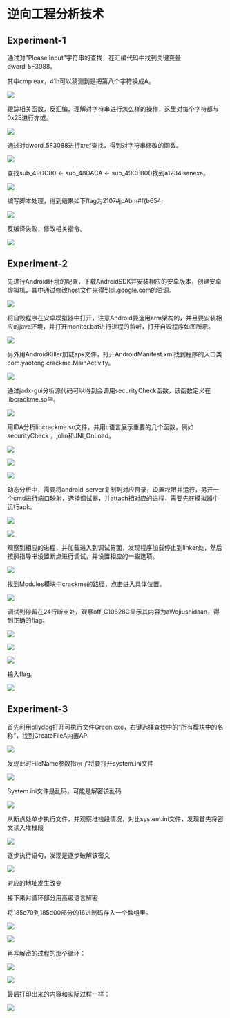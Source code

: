 

# 逆向工程分析技术

## Experiment-1
通过对"Please Input"字符串的查找，在汇编代码中找到关键变量dword_5F3088。

其中cmp eax，41h可以猜测到是把第八个字符换成A。

![](./media/ef091366677de70c995425e2d97220ba.png)

跟踪相关函数，反汇编，理解对字符串进行怎么样的操作，这里对每个字符都与0x2E进行亦或。

![](./media/cda7c9a41a32c448b57fd065b6586feb.png)

通过对dword_5F3088进行xref查找，得到对字符串修改的函数。

![](./media/0ee8ebc41e3c2d0ed36b94bc92143673.png)

查找sub_49DC80 \<- sub_48DACA \<- sub_49CEB0()找到a1234isanexa。

![](./media/cd1960cffd1a3923c4aa2e79103045d0.png)

编写脚本处理，得到结果如下flag为2107\#jpAbm\#f{b654;

![](./media/347615d0a370c9c351b655c25d2bb7c8.png)

反编译失败，修改相关指令。

![](./media/162ce8b6e3e193dd503c6dd573f7e0be.png)

## Experiment-2

先进行Android环境的配置，下载AndroidSDK并安装相应的安卓版本，创建安卓虚拟机，其中通过修改host文件来得到dl.google.com的资源。

![](media/29cc131da02571478a12e4e55782a603.png)

将自毁程序在安卓模拟器中打开，注意Android要选用arm架构的，并且要安装相应的java环境，并打开moniter.bat进行进程的监听，打开自毁程序如图所示。

![](./media/a65b1d54251b7044fd968489b87b7c76.png)

另外用AndroidKiller加载apk文件，打开AndroidManifest.xml找到程序的入口类com.yaotong.crackme.MainActivity。

![](./media/421a95cd2e401d5c7c5370fa6eed46e7.png)

通过jadx-gui分析源代码可以得到会调用securityCheck函数，该函数定义在libcrackme.so中。

![](./media/b7eabd384e52f29a10c63112a224d271.png)

用IDA分析libcrackme.so文件，并用c语言展示重要的几个函数，例如securityCheck ，jolin和JNI_OnLoad。

![](./media/dbd597b885582b2f8def85dec2a8bc3c.png)

![](./media/50e3d721a5a25c00f8aae6d2bfd054fb.png)

![](./media/6987faf1ff2d92511ee3862c9459abba.png)

动态分析中，需要将android_server复制到对应目录，设置权限并运行，另开一个cmd进行端口映射，选择调试器，并attach相对应的进程，需要先在模拟器中运行apk。

![](./media/e102b53c65e001b70d8012dcf936725c.png)

![](./media/95d18df402e16fa9dbdd9b1acd7c6795.png)

观察到相应的进程，并加载进入到调试界面，发现程序加载停止到linker处，然后按照指导书设置断点进行调试，并设置相应的一些选项。

![](./media/e6b6fc508642074461ae4446501c22d7.png)

找到Modules模块中crackme的路径，点击进入具体位置。

![](./media/183f688e8af2a40d45ecf79854ed561c.png)

调试到停留在24行断点处，观察off_C10628C显示其内容为aWojiushidaan，得到正确的flag。

![](./media/1dff921d94b89b23fb1d33fe1da2f439.png)

![](./media/835f4ade088eff12d565ab47dab3efda.png)

![](./media/ae1b69985e981e5f36533f3b3990f268.png)

输入flag。

![](./media/273e57c868741ffd25e0715dc8236830.png)
## Experiment-3
首先利用ollydbg打开可执行文件Green.exe，右键选择查找中的“所有模块中的名称”，找到CreateFileA内置API

![](./media/ba16b6e5983ced622f530382cfc2769b.png)

发现此时FileName参数指示了将要打开system.ini文件

![](./media/e4904296e95c8f4450225bf110920075.png)

System.ini文件是乱码，可能是解密该乱码

![](./media/f305929b8b5f7bb3f0b481c559f308a0.png)

从断点处单步执行文件，并观察堆栈段情况，对比system.ini文件，发现首先将密文读入堆栈段

![](./media/c57d5c9344628d5cd3f953b2dd146e0a.png)

逐步执行语句，发现是逐步破解该密文

![](./media/d995f38b983471ba77d00012f903f8be.png)

对应的地址发生改变

接下来对循环部分用高级语言解密

将185c70到185d00部分的16进制码存入一个数组里。

![](./media/84101aac777551f4fc95b4e69ea12b05.png)

![](./media/15885b43c2fa41cdec5482843bcdc9f5.png)

再写解密的过程的那个循环：

![](./media/17d0451f9c4613a48ab081cf11ce1ab9.png)

![](./media/7982ff21c44ba342b5d95abbe72ad389.png)

最后打印出来的内容和实际过程一样：

![](./media/98762f742a60c63a9a5e5264915b1ba7.png)
